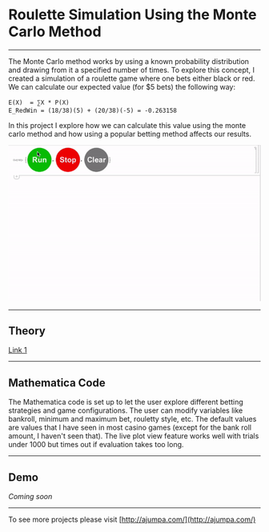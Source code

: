 # Roulette Simulation Using the Monte Carlo Method
----
The Monte Carlo method works by using a known probability distribution and drawing from it a specified number of times. To explore this concept, I created a simulation of a roulette game where one bets either black or red. We can calculate our expected value (for $5 bets) the following way:

```
E(X)  = ∑X * P(X)
E_RedWin = (18/38)(5) + (20/38)(-5) = -0.263158
```

In this project I explore how we can calculate this value using the monte carlo method and how using a popular betting method affects our results.


![gif](/img/simGif.gif)


----
## Theory

[Link 1](https://en.wikipedia.org/wiki/Monte_Carlo_method)

----
## Mathematica Code

The Mathematica code is set up to let the user explore different betting strategies and game configurations. The user can modify variables like bankroll, minimum and maximum bet, rouletty style, etc. The default values are values that I have seen in most casino games (except for the bank roll amount, I haven't seen that). The live plot view feature works well with trials under 1000 but times out if evaluation takes too long. 

----
## Demo

*Coming soon*

----


To see more projects please visit [http://ajumpa.com/](http://ajumpa.com/)

